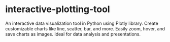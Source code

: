 # interactive-plotting-tool
An interactive data visualization tool in Python using Plotly library. Create customizable charts like line, scatter, bar, and more. Easily zoom, hover, and save charts as images. Ideal for data analysis and presentations.
